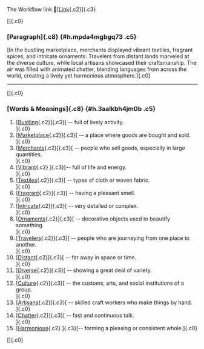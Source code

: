 The Workflow link
👏[[Link](https://www.google.com/url?q=http://www.google.com&sa=D&source=editors&ust=1757822601997770&usg=AOvVaw1roDluMz694lBH6B_ljozC){.c2}]{.c3}

[]{.c0}

### [Paragraph]{.c8} {#h.mpda4mgbgq73 .c5}

[In the bustling marketplace, merchants displayed vibrant textiles,
fragrant spices, and intricate ornaments. Travelers from distant lands
marveled at the diverse culture, while local artisans showcased their
craftsmanship. The air was filled with animated chatter, blending
languages from across the world, creating a lively yet harmonious
atmosphere.]{.c0}

------------------------------------------------------------------------

[]{.c0}

### [Words & Meanings]{.c8} {#h.3aalkbh4jm0b .c5}

1.  [[Bustling](https://www.google.com/url?q=http://www.google.com&sa=D&source=editors&ust=1757822601998717&usg=AOvVaw2tOXbW_bQXbl5wvyJA830P){.c2}]{.c3}[ --
    full of lively activity.\
    ]{.c0}
2.  [[Marketplace](https://www.google.com/url?q=http://www.google.com&sa=D&source=editors&ust=1757822601998919&usg=AOvVaw0dWnIMh5YLKJcA1Y8QM_Gc){.c2}]{.c3}[ --
    a place where goods are bought and sold.\
    ]{.c0}
3.  [[Merchants](https://www.google.com/url?q=http://www.google.com&sa=D&source=editors&ust=1757822601999141&usg=AOvVaw0wYjUQsnKWsKZ6VIMCIDAI){.c2}]{.c3}[ --
    people who sell goods, especially in large quantities.\
    ]{.c0}
4.  [[Vibrant](https://www.google.com/url?q=http://www.google.com&sa=D&source=editors&ust=1757822601999355&usg=AOvVaw2bYL4OpiwCpM0d9-qg7wC4){.c2}
    ]{.c3}[-- full of life and energy.\
    ]{.c0}
5.  [[Textiles](https://www.google.com/url?q=http://www.google.com&sa=D&source=editors&ust=1757822601999485&usg=AOvVaw38_mKz2nSqg5QZQNfZBXYB){.c2}]{.c3}[ --
    types of cloth or woven fabric.\
    ]{.c0}
6.  [[Fragrant](https://www.google.com/url?q=http://www.google.com&sa=D&source=editors&ust=1757822601999610&usg=AOvVaw2mHHT6SmOi1KDYf9ilw1W1){.c2}]{.c3}[ --
    having a pleasant smell.\
    ]{.c0}
7.  [[Intricate](https://www.google.com/url?q=http://www.google.com&sa=D&source=editors&ust=1757822601999793&usg=AOvVaw0mKT6N9P1vJYRXAeKM_DZD){.c2}]{.c3}[ --
    very detailed or complex.\
    ]{.c0}
8.  [[Ornaments](https://www.google.com/url?q=http://www.google.com&sa=D&source=editors&ust=1757822601999939&usg=AOvVaw3LYGquzHuxxcKWJ-SCACxQ){.c2}]{.c3}[ --
    decorative objects used to beautify something.\
    ]{.c0}
9.  [[Travelers](https://www.google.com/url?q=http://www.google.com&sa=D&source=editors&ust=1757822602000102&usg=AOvVaw2Up8Pwjy5BpJ6L_kjYqOaZ){.c2}]{.c3}[ --
    people who are journeying from one place to another.\
    ]{.c0}
10. [[Distant](https://www.google.com/url?q=http://www.google.com&sa=D&source=editors&ust=1757822602000268&usg=AOvVaw3K4GcNncucO-gkkrNrgAOl){.c2}]{.c3}[ --
    far away in space or time.\
    ]{.c0}
11. [[Diverse](https://www.google.com/url?q=http://www.google.com&sa=D&source=editors&ust=1757822602000427&usg=AOvVaw1DKhYb-dNvgXguvXHpJ8Qb){.c2}]{.c3}[ --
    showing a great deal of variety.\
    ]{.c0}
12. [[Culture](https://www.google.com/url?q=http://www.google.com&sa=D&source=editors&ust=1757822602000560&usg=AOvVaw3peIL_X4Gi_7d6qwaGjh7o){.c2}]{.c3}[ --
    the customs, arts, and social institutions of a group.\
    ]{.c0}
13. [[Artisans](https://www.google.com/url?q=http://www.google.com&sa=D&source=editors&ust=1757822602000718&usg=AOvVaw34BGSqCOjALVMoOWxx3s2X){.c2}]{.c3}[ --
    skilled craft workers who make things by hand.\
    ]{.c0}
14. [[Chatter](https://www.google.com/url?q=http://www.google.com&sa=D&source=editors&ust=1757822602000883&usg=AOvVaw0VXJX3x50ENAw4pvYY0Kfm){.c2}]{.c3}[ --
    fast and continuous talk.\
    ]{.c0}
15. [[Harmonious](https://www.google.com/url?q=http://www.google.com&sa=D&source=editors&ust=1757822602001001&usg=AOvVaw1IR_IjURcg2w-559i6601G){.c2}
    ]{.c3}[-- forming a pleasing or consistent whole.]{.c0}

[]{.c0}
